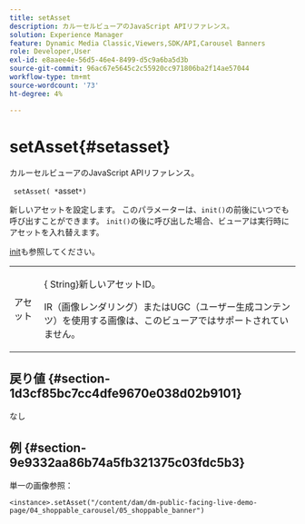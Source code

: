 ```yaml
---
title: setAsset
description: カルーセルビューアのJavaScript APIリファレンス。
solution: Experience Manager
feature: Dynamic Media Classic,Viewers,SDK/API,Carousel Banners
role: Developer,User
exl-id: e8aaee4e-56d5-46e4-8499-d5c9a6ba5d3b
source-git-commit: 96ac67e5645c2c55920cc971806ba2f14ae57044
workflow-type: tm+mt
source-wordcount: '73'
ht-degree: 4%

---
```


# setAsset{#setasset}

カルーセルビューアのJavaScript APIリファレンス。

` setAsset( *`asset`*)`

新しいアセットを設定します。 このパラメーターは、`init()`の前後にいつでも呼び出すことができます。 `init()`の後に呼び出した場合、ビューアは実行時にアセットを入れ替えます。

[init](../../../c-html5-aem-asset-viewers/c-html5-aem-carousel/c-html5-aem-carousel-javascriptapiref/r-html5-aem-carousel-javascriptapiref-init.md#reference-aee94dd92a28410784f7a1792e28683b)も参照してください。

<table id="table_896DFF34A68A403DB93A6D597461A573"> 
 <tbody> 
  <tr> 
   <td colname="col1"> <p> <span class="codeph"> <span class="varname"> アセット</span> </span> </p> </td> 
   <td colname="col2"> <p>{<span class="codeph"> String</span>}新しいアセットID。 </p> <p>IR（画像レンダリング）またはUGC（ユーザー生成コンテンツ）を使用する画像は、このビューアではサポートされていません。 </p> </td>
  </tr>
 </tbody>
</table>

## 戻り値 {#section-1d3cf85bc7cc4dfe9670e038d02b9101}

なし

## 例 {#section-9e9332aa86b74a5fb321375c03fdc5b3}

単一の画像参照：

```
<instance>.setAsset("/content/dam/dm-public-facing-live-demo-page/04_shoppable_carousel/05_shoppable_banner")
```

